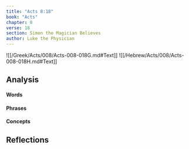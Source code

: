 ```yaml
---
title: "Acts 8:18"
book: "Acts"
chapter: 8
verse: 18
section: Simon the Magician Believes
author: Luke the Physician
---
```

![[/Greek/Acts/008/Acts-008-018G.md#Text]]
![[/Hebrew/Acts/008/Acts-008-018H.md#Text]]

## Analysis

#### Words

#### Phrases

#### Concepts

## Reflections
